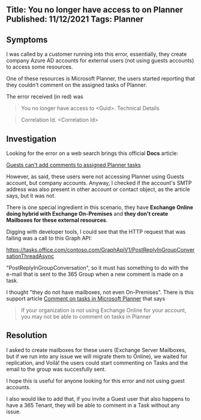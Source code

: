 Title: You no longer have access to <Guid> on Planner
Published: 11/12/2021
Tags: Planner
---

## Symptoms

I was called by a customer running into this error, essentially, they create company Azure AD accounts for external users (not using guests accounts) to access some resources.

One of these resources is Microsoft Planner, the users started reporting that they couldn't comment on the assigned tasks of Planner.

The error received (in red) was

>You no longer have access to \<Guid>\. Technical Details

>Correlation Id. \<Correlation Id>

## Investigation

Looking for the error on a web search brings this official **Docs** article:

[Guests can't add comments to assigned Planner tasks](https://docs.microsoft.com/office/troubleshoot/planner/guests-cannot-comment-assigned-tasks)

However, as said, these users were not accessing Planner using Guests account, but company accounts. Anyway, I checked if the account's SMTP address was also present in other account or contact object, as the article says, but it was not.

There is one special ingredient in this scenario, they have **Exchange Online doing hybrid with Exchange On-Premises** and **they don't create Mailboxes for these external resources**.

Digging with developer tools, I could see that the HTTP request that was failing was a call to this Graph API:

https://tasks.office.com/contoso.com/GraphApiV1/PostReplyInGroupConversationThreadAsync

"PostReplyInGroupConversation", so it must has something to do with the e-mail that is sent to the 365 Group when a new comment is made on a task.

I thought "they do not have mailboxes, not even On-Premises". There is this support article [Comment on tasks in Microsoft Planner](https://support.microsoft.com/en-us/office/comment-on-tasks-in-microsoft-planner-fd4aedde-7785-4cd0-96ee-122fbc9140e1) that says

>If your organization is not using Exchange Online for your account, you may not be able to comment on tasks in Planner

## Resolution

I asked to create mailboxes for these users (Exchange Server Mailboxes, but if we run into any issue we will migrate them to Online), we waited for replication, and Voilá! the users could start commenting on Tasks and the email to the group was succesfully sent.

I hope this is useful for anyone looking for this error and not using guest accounts.

I also would like to add that, if you invite a Guest user that also happens to have a 365 Tenant, they will be able to comment in a Task without any issue.